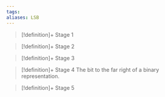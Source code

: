 ```yaml
---
tags:
aliases: LSB
---
```


> [!definition]+ Stage 1
>

> [!definition]+ Stage 2
>

> [!definition]+ Stage 3
>

> [!definition]+ Stage 4
> The bit to the far right of a binary representation.

> [!definition]+ Stage 5
>



